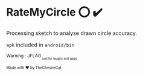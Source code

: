 # RateMyCircle :o: :heavy_check_mark:

Processing sketch to analyse drawn circle accuracy.

```apk``` included in ```android/bin```

<sub>Warning : JFLAG <sub><sub>just for laughs and gags</sub></sub></sub>

<sup><sub>Made with ♥️ by TheChesireCat</sub></sup>
